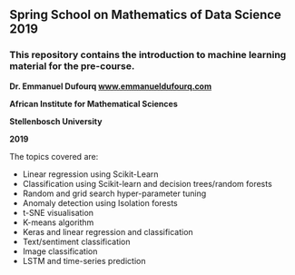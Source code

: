 ## Spring School on Mathematics of Data Science 2019

### This repository contains the introduction to machine learning material for the pre-course.

**Dr. Emmanuel Dufourq www.emmanueldufourq.com**

**African Institute for Mathematical Sciences**

**Stellenbosch University**

**2019**

The topics covered are:

* Linear regression using Scikit-Learn
* Classification using Scikit-learn and decision trees/random forests
* Random and grid search hyper-parameter tuning
* Anomaly detection using Isolation forests
* t-SNE visualisation
* K-means algorithm
* Keras and linear regression and classification
* Text/sentiment classification
* Image classification
* LSTM and time-series prediction
